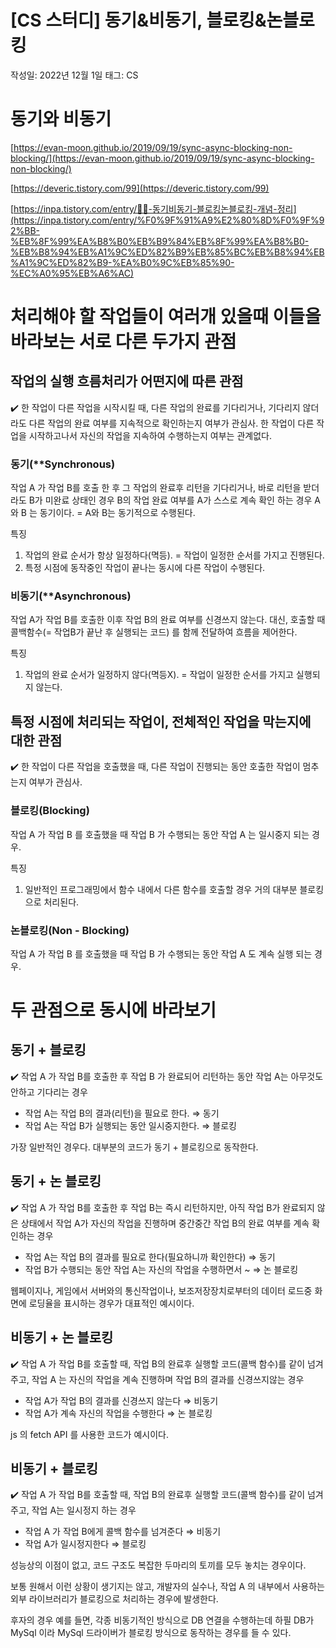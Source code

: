 # [CS 스터디] 동기&비동기, 블로킹&논블로킹

작성일: 2022년 12월 1일
태그: CS

# 동기와 비동기

[https://evan-moon.github.io/2019/09/19/sync-async-blocking-non-blocking/](https://evan-moon.github.io/2019/09/19/sync-async-blocking-non-blocking/)

[https://deveric.tistory.com/99](https://deveric.tistory.com/99)

[https://inpa.tistory.com/entry/👩‍💻-동기비동기-블로킹논블로킹-개념-정리](https://inpa.tistory.com/entry/%F0%9F%91%A9%E2%80%8D%F0%9F%92%BB-%EB%8F%99%EA%B8%B0%EB%B9%84%EB%8F%99%EA%B8%B0-%EB%B8%94%EB%A1%9C%ED%82%B9%EB%85%BC%EB%B8%94%EB%A1%9C%ED%82%B9-%EA%B0%9C%EB%85%90-%EC%A0%95%EB%A6%AC)

# 처리해야 할 작업들이 여러개 있을때 이들을 바라보는 서로 다른 두가지 관점

## 작업의 실행 흐름처리가 어떤지에 따른 관점

<aside>
✔️ 한 작업이 다른 작업을 시작시킬 때, 다른 작업의 완료를 기다리거나, 기다리지 않더라도 다른 작업의 완료 여부를 지속적으로 확인하는지 여부가 관심사.
한 작업이 다른 작업을 시작하고나서 자신의 작업을 지속하여 수행하는지 여부는 관계없다.

</aside>

### 동기(****Synchronous)**

작업 A 가 작업 B를 호출 한 후 그 작업의 완료후 리턴을 기다리거나, 바로 리턴을 받더라도 B가 미완료 상태인 경우 B의 작업 완료 여부를 A가 스스로 계속 확인 하는 경우 A와 B 는 동기이다. = A와 B는 동기적으로 수행된다.

특징

1. 작업의 완료 순서가 항상 일정하다(멱등). = 작업이 일정한 순서를 가지고 진행된다.
2. 특정 시점에 동작중인 작업이 끝나는 동시에 다른 작업이 수행된다.

### 비동기(****Asynchronous)**

작업 A가 작업 B를 호출한 이후 작업 B의 완료 여부를 신경쓰지 않는다. 대신, 호출할 때 콜백함수(= 작업B가 끝난 후 실행되는 코드) 를 함께 전달하여 흐름을 제어한다.

특징

1. 작업의 완료 순서가 일정하지 않다(멱등X). = 작업이 일정한 순서를 가지고 실행되지 않는다.

## 특정 시점에 처리되는 작업이, 전체적인 작업을 막는지에 대한 관점

<aside>
✔️ 한 작업이 다른 작업을 호출했을 때, 다른 작업이 진행되는 동안 호출한 작업이 멈추는지 여부가 관심사.

</aside>

### 블로킹(Blocking)

작업 A 가 작업 B 를 호출했을 때 작업 B 가 수행되는 동안 작업 A 는 일시중지 되는 경우.

특징 

1. 일반적인 프로그래밍에서 함수 내에서 다른 함수를 호출할 경우 거의 대부분 블로킹으로 처리된다.

### 논블로킹(Non - Blocking)

작업 A 가 작업 B 를 호출했을 때 작업 B 가 수행되는 동안 작업 A 도 계속 실행 되는 경우.

# 두 관점으로 동시에 바라보기

## 동기 + 블로킹

<aside>
✔️ 작업 A 가 작업 B를 호출한 후 작업 B 가 완료되어 리턴하는 동안 작업 A는 아무것도 안하고 기다리는 경우

- 작업 A는 작업 B의 결과(리턴)을 필요로 한다. ⇒ 동기
- 작업 A는 작업 B가 실행되는 동안 일시중지한다. ⇒ 블로킹

</aside>

가장 일반적인 경우다. 대부분의 코드가 동기 + 블로킹으로 동작한다.

## 동기 + 논 블로킹

<aside>
✔️ 작업 A 가 작업 B를 호출한 후 작업 B는 즉시 리턴하지만, 아직 작업 B가 완료되지 않은 상태에서 작업 A가 자신의 작업을 진행하며 중간중간 작업 B의 완료 여부를 계속 확인하는 경우

- 작업 A는 작업 B의 결과를 필요로 한다(필요하니까 확인한다) ⇒ 동기
- 작업 B가 수행되는 동안 작업 A는 자신의 작업을 수행하면서 ~ ⇒ 논 블로킹

</aside>

웹페이지나, 게임에서 서버와의 통신작업이나, 보조저장장치로부터의 데이터 로드중 화면에 로딩율을 표시하는 경우가 대표적인 예시이다.

## 비동기 + 논 블로킹

<aside>
✔️ 작업 A 가 작업 B를 호출할 때, 작업 B의 완료후 실행할 코드(콜백 함수)를 같이 넘겨주고, 작업 A 는 자신의 작업을 계속 진행하며 작업 B의 결과를 신경쓰지않는 경우

- 작업 A가 작업 B의 결과를 신경쓰지 않는다 ⇒ 비동기
- 작업 A가 계속 자신의 작업을 수행한다 ⇒ 논 블로킹

</aside>

js 의 fetch API 를 사용한 코드가 예시이다.

## 비동기 + 블로킹

<aside>
✔️ 작업 A 가 작업 B를 호출할 때, 작업 B의 완료후 실행할 코드(콜백 함수)를 같이 넘겨주고, 작업 A는 일시정지 하는 경우

- 작업 A 가 작업 B에게 콜백 함수를 넘겨준다 ⇒ 비동기
- 작업 A가 일시정지한다 ⇒ 블로킹

</aside>

성능상의 이점이 없고, 코드 구조도 복잡한 두마리의 토끼를 모두 놓치는 경우이다.

보통 원해서 이런 상황이 생기지는 않고, 개발자의 실수나, 작업 A 의 내부에서 사용하는 외부 라이브러리가 블로킹으로 처리하는 경우에 발생한다.

후자의 경우 예를 들면, 각종 비동기적인 방식으로 DB 연결을 수행하는데 하필 DB가 MySql 이라 MySql 드라이버가 블로킹 방식으로 동작하는 경우를 들 수 있다.